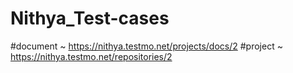 # Nithya_Test-cases

#document ~ https://nithya.testmo.net/projects/docs/2
#project ~ https://nithya.testmo.net/repositories/2

